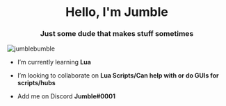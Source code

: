 <h1 align="center">Hello, I'm Jumble</h1>
<h3 align="center">Just some dude that makes stuff sometimes</h3>

<p align="left"> <img src="https://komarev.com/ghpvc/?username=jumblebumble&label=Profile%20views&color=0e75b6&style=flat" alt="jumblebumble" /> </p>

- I’m currently learning **Lua**

- I’m looking to collaborate on **Lua Scripts/Can help with or do GUIs for scripts/hubs**

- Add me on Discord **Jumble#0001**
